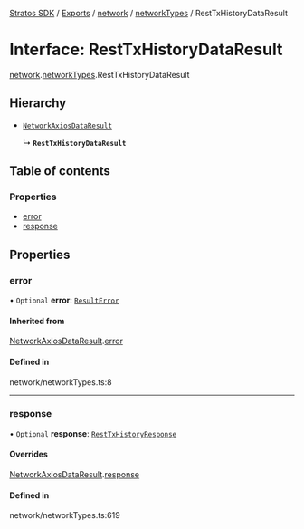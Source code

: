 [Stratos SDK](../README.md) / [Exports](../modules.md) / [network](../modules/network.md) / [networkTypes](../modules/network.networkTypes.md) / RestTxHistoryDataResult

# Interface: RestTxHistoryDataResult

[network](../modules/network.md).[networkTypes](../modules/network.networkTypes.md).RestTxHistoryDataResult

## Hierarchy

- [`NetworkAxiosDataResult`](network.networkTypes.NetworkAxiosDataResult.md)

  ↳ **`RestTxHistoryDataResult`**

## Table of contents

### Properties

- [error](network.networkTypes.RestTxHistoryDataResult.md#error)
- [response](network.networkTypes.RestTxHistoryDataResult.md#response)

## Properties

### error

• `Optional` **error**: [`ResultError`](network.networkTypes.ResultError.md)

#### Inherited from

[NetworkAxiosDataResult](network.networkTypes.NetworkAxiosDataResult.md).[error](network.networkTypes.NetworkAxiosDataResult.md#error)

#### Defined in

network/networkTypes.ts:8

___

### response

• `Optional` **response**: [`RestTxHistoryResponse`](network.networkTypes.RestTxHistoryResponse.md)

#### Overrides

[NetworkAxiosDataResult](network.networkTypes.NetworkAxiosDataResult.md).[response](network.networkTypes.NetworkAxiosDataResult.md#response)

#### Defined in

network/networkTypes.ts:619
